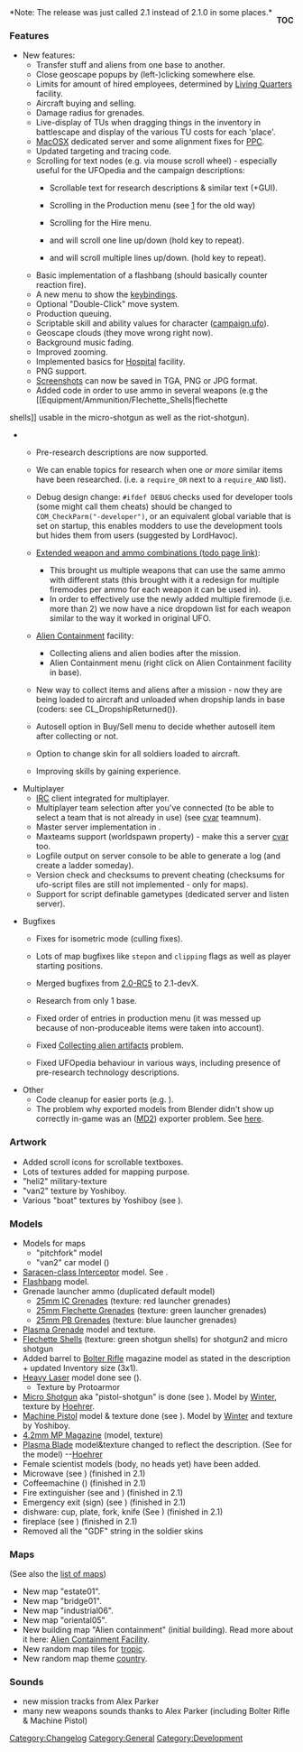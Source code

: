 <div style="float:right;">

__TOC__

</div>
*Note: The release was just called 2.1 instead of 2.1.0 in some places.*

### Features

- New features:
  - Transfer stuff and aliens from one base to another.
  - Close geoscape popups by (left-)clicking somewhere else.
  - Limits for amount of hired employees, determined by [Living
    Quarters](Base_Facilities/Living_Quarters "wikilink") facility.
  - Aircraft buying and selling.
  - Damage radius for grenades.
  - Live-display of TUs when dragging things in the inventory in
    battlescape and display of the various TU costs for each 'place'.
  - [MacOSX](MacOSX "wikilink") dedicated server and some alignment
    fixes for [PPC](PPC "wikilink").
  - Updated targeting and tracing code.
  - Scrolling for text nodes (e.g. via mouse scroll wheel) - especially
    useful for the UFOpedia and the campaign descriptions:
    - Scrollable text for research descriptions & similar text (+GUI).

    - Scrolling in the Production menu (see
      [1](http://ufo.myexp.de/temp/ufo16.jpg) for the old way)

    - Scrolling for the Hire menu.

    - and will scroll one line up/down (hold key to repeat).

    - and will scroll multiple lines up/down. (hold key to repeat).
  - Basic implementation of a flashbang (should basically counter
    reaction fire).
  - A new menu to show the [keybindings](keybindings "wikilink").
  - Optional "Double-Click" move system.
  - Production queuing.
  - Scriptable skill and ability values for character
    ([campaign.ufo](campaign.ufo "wikilink")).
  - Geoscape clouds (they move wrong right now).
  - Background music fading.
  - Improved zooming.
  - Implemented basics for
    [Hospital](Base_Facilities/Hospital "wikilink") facility.
  - PNG support.
  - [Screenshots](Screenshots "wikilink") can now be saved in TGA, PNG
    or JPG format.
  - Added code in order to use ammo in several weapons (e.g the
    \[\[Equipment/Ammunition/Flechette_Shells\|flechette

shells\]\] usable in the micro-shotgun as well as the riot-shotgun).

- - Pre-research descriptions are now supported.

  - We can enable topics for research when one *or more* similar items
    have been researched. (i.e. a `require_OR` next to a `require_AND`
    list).

  - Debug design change: `#ifdef DEBUG` checks used for developer tools
    (some might call them cheats) should be changed to
    `COM_CheckParm("-developer")`, or an equivalent global variable that
    is set on startup, this enables modders to use the development tools
    but hides them from users (suggested by LordHavoc).

  - [Extended weapon and ammo combinations (todo page
    link)](TODO/2.1/Extend_weapon_and_ammo_combinations "wikilink"):
    - This brought us multiple weapons that can use the same ammo with
      different stats (this brought with it a redesign for multiple
      firemodes per ammo for each weapon it can be used in).
    - In order to effectively use the newly added multiple firemode
      (i.e. more than 2) we now have a nice dropdown list for each
      weapon similar to the way it worked in original UFO.

  - [Alien
    Containment](Base_Facilities/Alien_Containment_Facility "wikilink")
    facility:
    - Collecting aliens and alien bodies after the mission.
    - Alien Containment menu (right click on Alien Containment facility
      in base).

  - New way to collect items and aliens after a mission - now they are
    being loaded to aircraft and unloaded when dropship lands in base
    (coders: see CL_DropshipReturned()).

  - Autosell option in Buy/Sell menu to decide whether autosell item
    after collecting or not.

  - Option to change skin for all soldiers loaded to aircraft.

  - Improving skills by gaining experience.

<!-- -->

- Multiplayer
  - [IRC](IRC "wikilink") client integrated for multiplayer.
  - Multiplayer team selection after you've connected (to be able to
    select a team that is not already in use) (see
    [cvar](cvars "wikilink") teamnum).
  - Master server implementation in .
  - Maxteams support (worldspawn property) - make this a server
    [cvar](cvars "wikilink") too.
  - Logfile output on server console to be able to generate a log (and
    create a ladder someday).
  - Version check and checksums to prevent cheating (checksums for
    ufo-script files are still not implemented - only for maps).
  - Support for script definable gametypes (dedicated server and listen
    server).

<!-- -->

- Bugfixes
  - Fixes for isometric mode (culling fixes).

  - Lots of map bugfixes like `stepon` and `clipping` flags as well as
    player starting positions.

  - Merged bugfixes from [2.0-RC5](Changelog/2.0-RC5 "wikilink") to
    2.1-devX.

  - Research from only 1 base.

  - Fixed order of entries in production menu (it was messed up because
    of non-produceable items were taken into account).

  - Fixed [Collecting alien
    artifacts](Changelog/2.1/Fix_collection_of_alien_artifacts "wikilink")
    problem.

  - Fixed UFOpedia behaviour in various ways, including presence of
    pre-research technology descriptions.

<!-- -->

- Other
  - Code cleanup for easier ports (e.g. ).
  - The problem why exported models from Blender didn't show up
    correctly in-game was an ([MD2](MD2 "wikilink")) exporter problem.
    See
    [here](http://projects.blender.org/tracker/index.php?func=detail&aid=4899&group_id=9&atid=125).

### Artwork

- Added scroll icons for scrollable textboxes.
- Lots of textures added for mapping purpose.
- "heli2" military-texture
- "van2" texture by Yoshiboy.
- Various "boat" textures by Yoshiboy (see ).

### Models

- Models for maps
  - "pitchfork" model
  - "van2" car model ()
- [Saracen-class
  Interceptor](Aircraft/Saracen-class_Interceptor "wikilink") model. See
  .
- [Flashbang](Equipment/Misc/Flashbang "wikilink") model.
- Grenade launcher ammo (duplicated default model)
  - [25mm IC Grenades](Equipment/Ammunition/25mm_IC_Grenades "wikilink")
    (texture: red launcher grenades)
  - [25mm Flechette
    Grenades](Equipment/Ammunition/25mm_Flechette_Grenades "wikilink")
    (texture: green launcher grenades)
  - [25mm PB Grenades](Equipment/Ammunition/25mm_PB_Grenades "wikilink")
    (texture: blue launcher grenades)
- [Plasma Grenade](Equipment/Misc/Plasma_Grenade "wikilink") model and
  texture.
- [Flechette Shells](Equipment/Ammunition/Flechette_Shells "wikilink")
  (texture: green shotgun shells) for shotgun2 and micro shotgun
- Added barrel to [Bolter
  Rifle](Equipment/Primary_Weapons/Bolter_Rifle "wikilink") magazine
  model as stated in the description + updated Inventory size (3x1).
- [Heavy Laser](Equipment/Primary_Weapons/Heavy_Laser "wikilink") model
  done see ().
  - Texture by Protoarmor
- [Micro Shotgun](Equipment/Secondary_Weapons/Micro_Shotgun "wikilink")
  aka "pistol-shotgun" is done (see ). Model by
  [Winter](User:Winter "wikilink"), texture by
  [Hoehrer](User:Hoehrer "wikilink").
- [Machine
  Pistol](Equipment/Secondary_Weapons/Machine_Pistol "wikilink") model &
  texture done (see ). Model by [Winter](User:Winter "wikilink") and
  texture by Yoshiboy.
- [4.2mm MP Magazine](Equipment/Ammunition/4.2mm_MP_Magazine "wikilink")
  (model, texture)
- [Plasma Blade](Equipment/Secondary_Weapons/Plasma_Blade "wikilink")
  model&texture changed to reflect the description. (See for the model)
  --[Hoehrer](User:Hoehrer "wikilink")
- Female scientist models (body, no heads yet) have been added.
- Microwave (see ) (finished in 2.1)
- Coffeemachine () (finished in 2.1)
- Fire extinguisher (see and ) (finished in 2.1)
- Emergency exit (sign) (see ) (finished in 2.1)
- dishware: cup, plate, fork, knife (See ) (finished in 2.1)
- fireplace (see ) (finished in 2.1)
- Removed all the "GDF" string in the soldier skins

### Maps

(See also the [list of maps](Mapping/List_of_Maps "wikilink"))

- New map "estate01".
- New map "bridge01".
- New map "industrial06".
- New map "oriental05".
- New building map "Alien containment" (initial building). Read more
  about it here: [Alien Containment
  Facility](Base_Facilities/Alien_Containment_Facility "wikilink").
- New random map tiles for [tropic](Mapping/tropic "wikilink").
- New random map theme [country](Mapping/country "wikilink").

### Sounds

- new mission tracks from Alex Parker
- many new weapons sounds thanks to Alex Parker (including Bolter Rifle
  & Machine Pistol)

[Category:Changelog](Category:Changelog "wikilink")
[Category:General](Category:General "wikilink")
[Category:Development](Category:Development "wikilink")